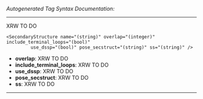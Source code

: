 _Autogenerated Tag Syntax Documentation:_

---
XRW TO DO

```
<SecondaryStructure name="(string)" overlap="(integer)" include_terminal_loops="(bool)"
         use_dssp="(bool)" pose_secstruct="(string)" ss="(string)" />
```

-   **overlap**: XRW TO DO
-   **include_terminal_loops**: XRW TO DO
-   **use_dssp**: XRW TO DO
-   **pose_secstruct**: XRW TO DO
-   **ss**: XRW TO DO

---

